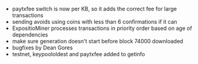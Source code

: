 * paytxfee switch is now per KB, so it adds the correct fee for large transactions
* sending avoids using coins with less than 6 confirmations if it can
* ExpositioMiner processes transactions in priority order based on age of dependencies
* make sure generation doesn't start before block 74000 downloaded
* bugfixes by Dean Gores
* testnet, keypoololdest and paytxfee added to getinfo
